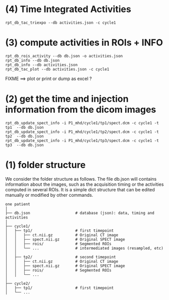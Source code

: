 

# (4) Time Integrated Activities

    rpt_db_tac_triexpo --db activities.json -c cycle1


# (3) compute activities in ROIs + INFO

    rpt_db_rois_activity --db db.json -o activities.json
    rpt_db_info --db db.json
    rpt_db_info --db activities.json
    rpt_db_tac_plot --db activities.json -c cycle1

FIXME ==> plot or print or dump as excel ?

# (2) get the time and injection information from the dicom images

    rpt_db_update_spect_info -i P1_mhd/cycle1/tp1/spect.dcm -c cycle1 -t tp1  --db db.json
    rpt_db_update_spect_info -i P1_mhd/cycle1/tp2/spect.dcm -c cycle1 -t tp2  --db db.json
    rpt_db_update_spect_info -i P1_mhd/cycle1/tp3/spect.dcm -c cycle1 -t tp3  --db db.json


# (1) folder structure

We consider the folder structure as follows. The file db.json will contains information about the images, such as the acquisition timing or the activities computed in several ROIs. It is a simple dict structure that can be edited manually or modified by other commands. 
 
    one patient
    │
    ├── db.json                    # database (json): data, timing and activities
    │
    ├── cycle1/
    │   ├── tp1/                   # first timepoint
    │   │   ├── ct.nii.gz          # Original CT image
    │   │   ├── spect.nii.gz       # Original SPECT image
    │   │   ├── rois/              # Segmented ROIs
    │   │   └── ...                # intermediated images (resampled, etc)
    │   │ 
    │   ├── tp2/                   # second timepoint
    │   │   ├── ct.nii.gz          # Original CT image
    │   │   ├── spect.nii.gz       # Original SPECT image
    │   │   ├── rois/              # Segmented ROIs
    │   │   └── ...
    │   
    ├── cycle2/
    │   ├── tp1/                   # first timepoint
    │   └── ...



